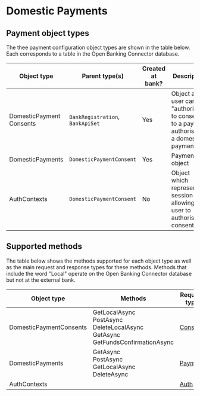 # Domestic Payments
## Payment object types

The thee payment configuration object types are shown in the table below. Each corresponds to a table in the Open Banking Connector database. 

Object type | Parent type(s) | Created at bank? | Description | 
--- | --- | --- | ---
DomesticPayment<br/>Consents |`BankRegistration`, `BankApiSet` | Yes | Object a user can "authorise" to consent to a payment authorisation a domestic payment.|
DomesticPayments | `DomesticPaymentConsent`| Yes | Payment object
AuthContexts| `DomesticPaymentConsent`| No | Object which represents a session allowing the user to authorise a consent

## Supported methods

The table below shows the methods supported for each object type as well as the main request and response types for these methods. Methods that include the word "Local" operate on the Open Banking Connector database but not at the external bank.

Object type | Methods | Request type| Response type
 --- | --- | ---| ---
DomesticPaymentConsents|GetLocalAsync <br/> PostAsync <br/> DeleteLocalAsync <br/> GetAsync <br/> GetFundsConfirmationAsync|[Consent](./../../../src/OpenBanking.Library.Connector/Models/Public/PaymentInitiation/Request/DomesticPaymentConsent.cs)|[Consent](./../../../src/OpenBanking.Library.Connector/Models/Public/PaymentInitiation/Response/DomesticPaymentConsentResponse.cs)
DomesticPayments| GetAsync<br/> PostAsync <br/> GetLocalAsync <br/> DeleteAsync |[Payment](./../../../src/OpenBanking.Library.Connector/Models/Public/PaymentInitiation/Request/DomesticPayment.cs)|[Payment](./../../../src/OpenBanking.Library.Connector/Models/Public/PaymentInitiation/Response/DomesticPaymentResponse.cs)
AuthContexts| |[Auth](./../../../src/OpenBanking.Library.Connector/Models/Public/PaymentInitiation/Request/DomesticPaymentConsentAuthContext.cs)|[Auth](./../../../src/OpenBanking.Library.Connector/Models/Public/PaymentInitiation/Response/DomesticPaymentConsentAuthContextResponse.cs)
